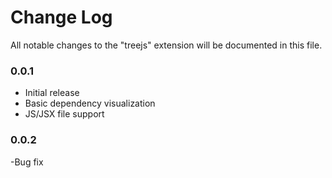 # Change Log

All notable changes to the "treejs" extension will be documented in this file.

### 0.0.1

- Initial release
- Basic dependency visualization
- JS/JSX file support

### 0.0.2

-Bug fix
